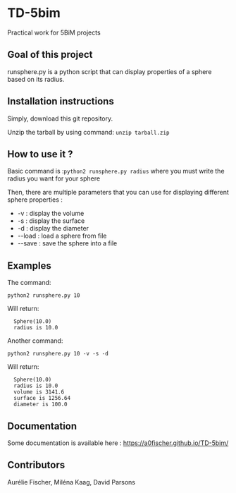 # TD-5bim

Practical work for 5BiM projects

## Goal of this project

runsphere.py is a python script that can display properties of a sphere based on its radius. 

## Installation instructions

Simply, download this git repository. 

Unzip the tarball by using command: ```unzip tarball.zip```

## How to use it ?

Basic command is :```python2 runsphere.py radius```
where you must write the radius you want for your sphere

Then, there are multiple parameters that you can use for displaying different sphere properties : 
- -v : display the volume
- -s : display the surface
- -d : display the diameter
- --load : load a sphere from file
- --save : save the sphere into a file

## Examples

The command:

```python2 runsphere.py 10```

Will return: 

```
  Sphere(10.0)
  radius is 10.0
```

Another command: 

```python2 runsphere.py 10 -v -s -d```

Will return: 

```
  Sphere(10.0)
  radius is 10.0
  volume is 3141.6
  surface is 1256.64
  diameter is 100.0
```

## Documentation

Some documentation is available here : https://a0fischer.github.io/TD-5bim/

## Contributors

Aurélie Fischer, Miléna Kaag, David Parsons

